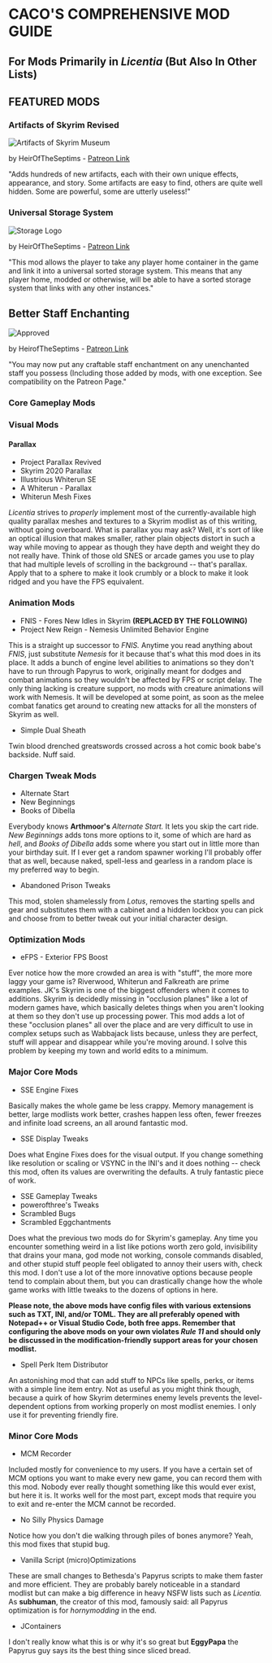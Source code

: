 # CACO'S COMPREHENSIVE MOD GUIDE

## For Mods Primarily in _Licentia_ (But Also In Other Lists)

## FEATURED MODS

### Artifacts of Skyrim Revised

![Artifacts of Skyrim Museum](Artifacts.jpeg) 

by HeirOfTheSeptims - [Patreon Link](https://www.patreon.com/tyro/)

"Adds hundreds of new artifacts, each with their own unique effects, appearance, and story. Some artifacts are easy to find, others are quite well hidden. Some are powerful, some are utterly useless!" 

### Universal Storage System

![Storage Logo](UniversalStorage.png) 

by HeirOfTheSeptims - [Patreon Link](https://www.patreon.com/tyro/)

"This mod allows the player to take any player home container in the game and link it into a universal sorted storage system. This means that any player home, modded or otherwise, will be able to have a sorted storage system that links with any other instances."

## Better Staff Enchanting

![Approved](EnchanterPicWithSeal.png)

by HeirofTheSeptims - [Patreon Link](https://www.patreon.com/tyro/)

"You may now put any craftable staff enchantment on any unenchanted staff you possess (Including those added by mods, with one exception.  See compatibility on the Patreon Page."



### Core Gameplay Mods

### Visual Mods

#### Parallax

- Project Parallax Revived
- Skyrim 2020 Parallax
- Illustrious Whiterun SE
- A Whiterun - Parallax
- Whiterun Mesh Fixes

_Licentia_ strives to _properly_ implement most of the currently-available high quality parallax meshes and textures to a Skyrim modlist as of this writing, without going overboard. What is parallax you may ask? Well, it's sort of like an optical illusion that makes smaller, rather plain objects distort in such a way while moving to appear as though they have depth and weight they do not really have. Think of those old SNES or arcade games you use to play that had multiple levels of scrolling in the background -- that's parallax. Apply that to a sphere to make it look crumbly or a block to make it look ridged and you have the FPS equivalent.

### Animation Mods

- FNIS - Fores New Idles in Skyrim **(REPLACED BY THE FOLLOWING)**
- Project New Reign - Nemesis Unlimited Behavior Engine

This is a straight up successor to _FNIS._ Anytime you read anything about _FNIS_, just substitute _Nemesis_ for it because that's what this mod does in its place. It adds a bunch of engine level abilities to animations so they don't have to run through Papyrus to work, originally meant for dodges and combat animations so they wouldn't be affected by FPS or script delay. The only thing lacking is creature support, no mods with creature animations will work with Nemesis. It will be developed at some point, as soon as the melee combat fanatics get around to creating new attacks for all the monsters of Skyrim as well.

- Simple Dual Sheath

Twin blood drenched greatswords crossed across a hot comic book babe's backside. Nuff said.

### Chargen Tweak Mods

- Alternate Start
- New Beginnings
- Books of Dibella

Everybody knows **Arthmoor's** _Alternate Start._ It lets you skip the cart ride. _New Beginnings_ adds tons more options to it, some of which are hard as _hell_, and _Books of Dibella_ adds some where you start out in little more than your birthday suit. If I ever get a random spawner working I'll probably offer that as well, because naked, spell-less and gearless in a random place is my preferred way to begin.
 
- Abandoned Prison Tweaks

This mod, stolen shamelessly from _Lotus_, removes the starting spells and gear and substitutes them with a cabinet and a hidden lockbox you can pick and choose from to better tweak out your initial character design.

### Optimization Mods

- eFPS - Exterior FPS Boost

Ever notice how the more crowded an area is with "stuff", the more more laggy your game is? Riverwood, Whiterun and Falkreath are prime examples. JK's Skyrim is one of the biggest offenders when it comes to additions. Skyrim is decidedly missing in "occlusion planes" like a lot of modern games have, which basically deletes things when you aren't looking at them so they don't use up processing power. This mod adds a lot of these "occlusion planes" all over the place and are very difficult to use in complex setups such as Wabbajack lists because, unless they are perfect, stuff will appear and disappear while you're moving around. I solve this problem by keeping my town and world edits to a minimum.

### Major Core Mods

- SSE Engine Fixes

Basically makes the whole game be less crappy. Memory management is better, large modlists work better, crashes happen less often, fewer freezes and infinite load screens, an all around fantastic mod.

- SSE Display Tweaks

Does what Engine Fixes does for the visual output. If you change something like resolution or scaling or VSYNC in the INI's and it does nothing -- check this mod, often its values are overwriting the defaults. A truly fantastic piece of work.

- SSE Gameplay Tweaks
- powerofthree's Tweaks
- Scrambled Bugs
- Scrambled Eggchantments

Does what the previous two mods do for Skyrim's gameplay. Any time you encounter something weird in a list like potions worth zero gold, invisibility that drains your mana, god mode not working, console commands disabled, and other stupid stuff people feel obligated to annoy their users with, check this mod. I don't use a lot of the more innovative options because people tend to complain about them, but you can drastically change how the whole game works with little tweaks to the dozens of options in here. 

**Please note, the above mods have config files with various extensions such as TXT, INI, and/or TOML. They are all preferably opened with Notepad++ or Visual Studio Code, both free apps. Remember that configuring the above mods on your own violates _Rule 11_ and should only be discussed in the modification-friendly support areas for your chosen modlist.**

- Spell Perk Item Distributor

An astonishing mod that can add stuff to NPCs like spells, perks, or items with a simple line item entry. Not as useful as you might think though, because a quirk of how Skyrim determines enemy levels prevents the level-dependent options from working properly on most modlist enemies. I only use it for preventing friendly fire.

### Minor Core Mods

- MCM Recorder

Included mostly for convenience to my users. If you have a certain set of MCM options you want to make every new game, you can record them with this mod. Nobody ever really thought something like this would ever exist, but here it is. It works well for the most part, except mods that require you to exit and re-enter the MCM cannot be recorded.

- No Silly Physics Damage

Notice how you don't die walking through piles of bones anymore? Yeah, this mod fixes that stupid bug.

- Vanilla Script (micro)Optimizations

These are small changes to Bethesda's Papyrus scripts to make them faster and more efficient. They are probably barely noticeable in a standard modlist but can make a big difference in heavy NSFW lists such as _Licentia._ As **subhuman**, the creator of this mod, famously said: all Papyrus optimization is for _hornymodding_ in the end.

- JContainers

I don't really know what this is or why it's so great but **EggyPapa** the Papyrus guy says its the best thing since sliced bread.
